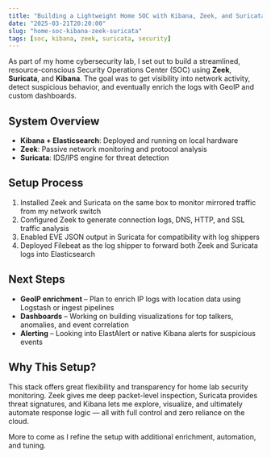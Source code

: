 ```yaml
---
title: "Building a Lightweight Home SOC with Kibana, Zeek, and Suricata"
date: "2025-03-21T20:20:00"
slug: "home-soc-kibana-zeek-suricata"
tags: [soc, kibana, zeek, suricata, security]
---
```


<p>As part of my home cybersecurity lab, I set out to build a streamlined, resource-conscious Security Operations Center (SOC) using <strong>Zeek</strong>, <strong>Suricata</strong>, and <strong>Kibana</strong>. The goal was to get visibility into network activity, detect suspicious behavior, and eventually enrich the logs with GeoIP and custom dashboards.</p>

<h2>System Overview</h2>
<ul>
  <li><strong>Kibana + Elasticsearch</strong>: Deployed and running on local hardware</li>
  <li><strong>Zeek</strong>: Passive network monitoring and protocol analysis</li>
  <li><strong>Suricata</strong>: IDS/IPS engine for threat detection</li>
</ul>

<h2>Setup Process</h2>
<ol>
  <li>Installed Zeek and Suricata on the same box to monitor mirrored traffic from my network switch</li>
  <li>Configured Zeek to generate connection logs, DNS, HTTP, and SSL traffic analysis</li>
  <li>Enabled EVE JSON output in Suricata for compatibility with log shippers</li>
  <li>Deployed Filebeat as the log shipper to forward both Zeek and Suricata logs into Elasticsearch</li>
</ol>

<h2>Next Steps</h2>
<ul>
  <li><strong>GeoIP enrichment</strong> – Plan to enrich IP logs with location data using Logstash or ingest pipelines</li>
  <li><strong>Dashboards</strong> – Working on building visualizations for top talkers, anomalies, and event correlation</li>
  <li><strong>Alerting</strong> – Looking into ElastAlert or native Kibana alerts for suspicious events</li>
</ul>

<h2>Why This Setup?</h2>
<p>This stack offers great flexibility and transparency for home lab security monitoring. Zeek gives me deep packet-level inspection, Suricata provides threat signatures, and Kibana lets me explore, visualize, and ultimately automate response logic — all with full control and zero reliance on the cloud.</p>

<p>More to come as I refine the setup with additional enrichment, automation, and tuning.</p>
